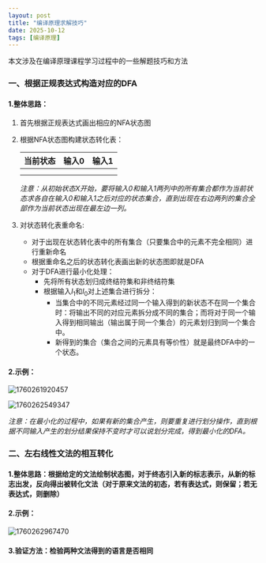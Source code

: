 ```yaml
---
layout: post
title: "编译原理求解技巧"
date: 2025-10-12
tags: [编译原理]
---
```

本文涉及在编译原理课程学习过程中的一些解题技巧和方法

<!--more-->

### 一、根据正规表达式构造对应的DFA

#### 1.整体思路：

1. 首先根据正规表达式画出相应的NFA状态图
2. 根据NFA状态图构建状态转化表：

   | 当前状态 | 输入0 | 输入1 |
   | -------- | ----- | ----- |
   |          |       |       |
   |          |       |       |

   *注意：从初始状态X开始，要将输入0和输入1两列中的所有集合都作为当前状态求各自在输入0和输入1之后对应的状态集合，直到出现在右边两列的集合全部作为当前状态出现在最左边一列。*
3. 对状态转化表重命名:

   * 对于出现在状态转化表中的所有集合（只要集合中的元素不完全相同）进行重新命名
   * 根据重命名之后的状态转化表画出新的状态图即就是DFA
   * 对于DFA进行最小化处理：
     * 先将所有状态划归成终结符集和非终结符集
     * 根据输入$I_1$和$I_0$对上述集合进行拆分：
       * 当集合中的不同元素经过同一个输入得到的新状态不在同一个集合时：将输出不同的对应元素拆分成不同的集合；而将对于同一个输入得到相同输出（输出属于同一个集合）的元素划归到同一个集合中。
       * 新得到的集合（集合之间的元素具有等价性）就是最终DFA中的一个状态。


#### 2.示例：

   ![1760261920457](image/知识梳理/1760261920457.png)

   ![1760262549347](image/知识梳理/1760262549347.png)

   *注意：在最小化的过程中，如果有新的集合产生，则要重复进行划分操作，直到根据不同输入产生的划分结果保持不变时才可以说划分完成，得到最小化的DFA。* 




### 二、左右线性文法的相互转化
#### 1.整体思路：根据给定的文法绘制状态图，对于终态引入新的标志表示，从新的标志出发，反向得出被转化文法（对于原来文法的初态，若有表达式，则保留；若无表达式，则删除）
#### 2.示例：
![1760262967470](image/知识梳理/1760262967470.png)
#### 3.验证方法：检验两种文法得到的语言是否相同